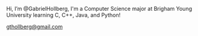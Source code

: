 Hi, I’m @GabrielHollberg, I'm a Computer Science major at Brigham Young University learning C, C++, Java, and Python!

gthollberg@gmail.com

<!---
GabrielHollberg/GabrielHollberg is a ✨ special ✨ repository because its `README.md` (this file) appears on your GitHub profile.
You can click the Preview link to take a look at your changes.
--->
